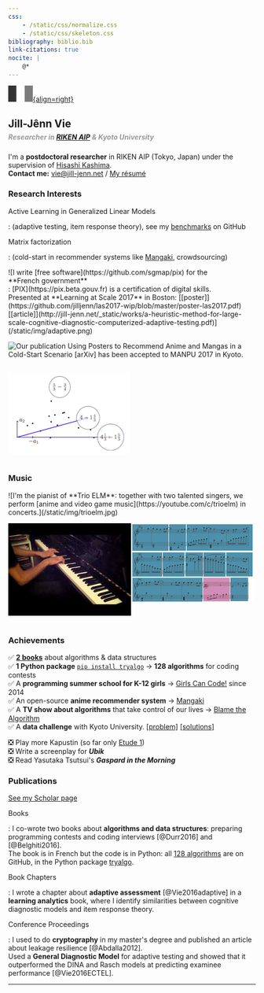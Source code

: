 ```yaml
---
css:
    - /static/css/normalize.css
    - /static/css/skeleton.css
bibliography: biblio.bib
link-citations: true
nocite: |
    @*
---
```

<div class="container">

[![French version](/static/img/french.png){align=right}](http://jill-jenn.net)

## Jill-Jênn Vie

##### <span style="color: #999; margin-top: -1em; display: block">Researcher in [RIKEN AIP](http://www.riken.jp/en/research/labs/aip/) &amp; Kyoto University</span>

I'm a **postdoctoral researcher** in RIKEN AIP (Tokyo, Japan) under the supervision of [Hisashi Kashima](http://www.geocities.co.jp/kashi_pong/index_e.html).  
**Contact me:** [vie@jill-jenn.net](mailto:vie@jill-jenn.net) / [My résumé](http://jill-jenn.net/résumé.pdf)


### Research Interests

Active Learning in Generalized Linear Models

:   (adaptive testing, item response theory), see my [benchmarks](https://github.com/jilljenn/qna) on GitHub

Matrix factorization

:   (cold-start in recommender systems like [Mangaki](https://mangaki.fr), crowdsourcing)

<div style="display: flex; flex-flow: row wrap;">
![I write [free software](https://github.com/sgmap/pix) for the <nobr>**French government**</nobr>:  
[PIX](https://pix.beta.gouv.fr) is a certification of digital skills.<br />Presented at **Learning at Scale 2017** in Boston: [[poster]](https://github.com/jilljenn/las2017-wip/blob/master/poster-las2017.pdf) [[article]](http://jill-jenn.net/_static/works/a-heuristic-method-for-large-scale-cognitive-diagnostic-computerized-adaptive-testing.pdf)](/static/img/adaptive.png)

![Our publication **Using Posters to Recommend Anime and Mangas in a Cold-Start Scenario** [[arXiv]](https://arxiv.org/abs/1709.01584) has been accepted to [**MANPU 2017**](http://manpu2017.imlab.jp) in Kyoto.](/static/img/balse.png)

![[Slides](http://jill-jenn.net/_static/slides/iacat2017.pdf) and [benchmark code](https://github.com/jilljenn/qna) of my IACAT 2017 presentation in Niigata: **Multistage Testing using Determinantal Point Processes**](/static/img/cat.png)
</div>


### Music

<div style="display: flex; flex-flow: row wrap;">
![I'm the pianist of **Trio ELM**: together with two talented singers, we perform [anime and video game music](https://youtube.com/c/trioelm) in concerts.](/static/img/trioelm.jpg)

![I enjoy playing [Kapustin](https://www.youtube.com/watch?v=VykHhf7D6vc) music and transcribing [anime sheet music](http://jill-jenn.net/anime-sheet-music/), see my [YouTube videos](https://www.youtube.com/user/Xnihpsel).](/static/img/kapustin.jpg)

![I also compose music using [Markov chains](https://github.com/jilljenn/markov.py). It was used to compose the music of the TV show [Blame the Algorithm](http://fautealgo.fr).](/static/img/sheet.png)
</div>


### Achievements

✅ [**2 books**](http://tryalgo.org/book) about algorithms & data structures  
✅ **1 Python package** [`pip install tryalgo`](https://github.com/jilljenn/tryalgo/) → **128 algorithms** for coding contests  
✅ A **programming summer school for K-12 girls** → [Girls Can Code!](https://gcc.prologin.org) since 2014  
✅ An open-source **anime recommender system** → [Mangaki](https://github.com/mangaki/mangaki/)  
✅ A **TV show about algorithms** that take control of our lives → [Blame the Algorithm](http://fautealgo.fr)  
✅ A **data challenge** with Kyoto University. [[problem]](http://research.mangaki.fr/2017/07/18/mangaki-data-challenge-en/) [[solutions]](http://research.mangaki.fr/2017/10/08/mangaki-data-challenge-winners-en/)

❎ Play more Kapustin (so far only [Etude 1](https://www.youtube.com/watch?v=VykHhf7D6vc))  
❎ Write a screenplay for ***Ubik***  
❎ Read Yasutaka Tsutsui's ***Gaspard in the Morning***  


### Publications

[See my Scholar page](https://scholar.google.com/citations?hl=en&user=7oCGHIMAAAAJ)

Books

:   I co-wrote two books about **algorithms and data structures**: preparing programming contests and coding interviews [@Durr2016] and [@Belghiti2016].  
The book is in French but the code is in Python: all [128 algorithms](https://github.com/jilljenn/tryalgo/) are on GitHub, in the Python package [tryalgo](https://pypi.python.org/pypi/tryalgo/1.2.2).

Book Chapters

:   I wrote a chapter about **adaptive assessment** [@Vie2016adaptive] in a **learning analytics** book, where I identify similarities between cognitive diagnostic models and item response theory.

Conference Proceedings

:   I used to do **cryptography** in my master's degree and published an article about leakage resilience [@Abdalla2012].  
Used a **General Diagnostic Model** for adaptive testing and showed that it outperformed the DINA and Rasch models at predicting examinee performance [@Vie2016ECTEL].

---
</div>